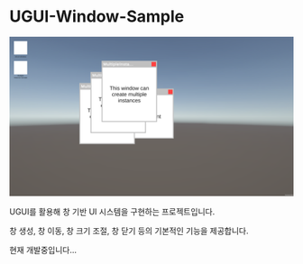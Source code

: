 # UGUI-Window-Sample

![Screenshot](./GitHub/Image/스크린샷%202025-08-20%20152816.png)

UGUI를 활용해 창 기반 UI 시스템을 구현하는 프로젝트입니다.

창 생성, 창 이동, 창 크기 조절, 창 닫기 등의 기본적인 기능을 제공합니다.

현재 개발중입니다...
